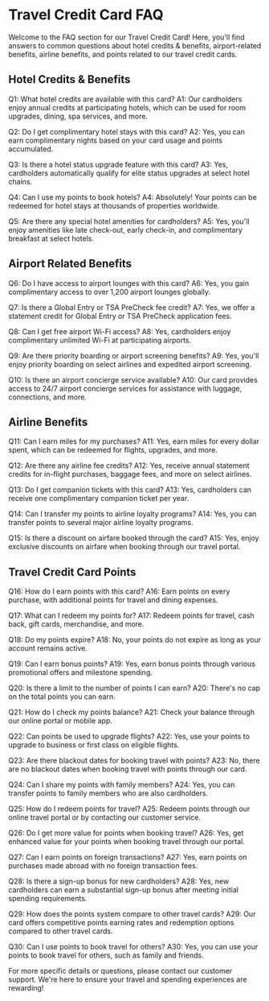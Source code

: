 # Travel Credit Card FAQ

Welcome to the FAQ section for our Travel Credit Card! Here, you'll find answers to common questions about hotel credits & benefits, airport-related benefits, airline benefits, and points related to our travel credit cards.

## Hotel Credits & Benefits

Q1: What hotel credits are available with this card?
A1: Our cardholders enjoy annual credits at participating hotels, which can be used for room upgrades, dining, spa services, and more.

Q2: Do I get complimentary hotel stays with this card?
A2: Yes, you can earn complimentary nights based on your card usage and points accumulated.

Q3: Is there a hotel status upgrade feature with this card?
A3: Yes, cardholders automatically qualify for elite status upgrades at select hotel chains.

Q4: Can I use my points to book hotels?
A4: Absolutely! Your points can be redeemed for hotel stays at thousands of properties worldwide.

Q5: Are there any special hotel amenities for cardholders?
A5: Yes, you'll enjoy amenities like late check-out, early check-in, and complimentary breakfast at select hotels.

## Airport Related Benefits

Q6: Do I have access to airport lounges with this card?
A6: Yes, you gain complimentary access to over 1,200 airport lounges globally.

Q7: Is there a Global Entry or TSA PreCheck fee credit?
A7: Yes, we offer a statement credit for Global Entry or TSA PreCheck application fees.

Q8: Can I get free airport Wi-Fi access?
A8: Yes, cardholders enjoy complimentary unlimited Wi-Fi at participating airports.

Q9: Are there priority boarding or airport screening benefits?
A9: Yes, you'll enjoy priority boarding on select airlines and expedited airport screening.

Q10: Is there an airport concierge service available?
A10: Our card provides access to 24/7 airport concierge services for assistance with luggage, connections, and more.

## Airline Benefits

Q11: Can I earn miles for my purchases?
A11: Yes, earn miles for every dollar spent, which can be redeemed for flights, upgrades, and more.

Q12: Are there any airline fee credits?
A12: Yes, receive annual statement credits for in-flight purchases, baggage fees, and more on select airlines.

Q13: Do I get companion tickets with this card?
A13: Yes, cardholders can receive one complimentary companion ticket per year.

Q14: Can I transfer my points to airline loyalty programs?
A14: Yes, you can transfer points to several major airline loyalty programs.

Q15: Is there a discount on airfare booked through the card?
A15: Yes, enjoy exclusive discounts on airfare when booking through our travel portal.

## Travel Credit Card Points

Q16: How do I earn points with this card?
A16: Earn points on every purchase, with additional points for travel and dining expenses.

Q17: What can I redeem my points for?
A17: Redeem points for travel, cash back, gift cards, merchandise, and more.

Q18: Do my points expire?
A18: No, your points do not expire as long as your account remains active.

Q19: Can I earn bonus points?
A19: Yes, earn bonus points through various promotional offers and milestone spending.

Q20: Is there a limit to the number of points I can earn?
A20: There's no cap on the total points you can earn.

Q21: How do I check my points balance?
A21: Check your balance through our online portal or mobile app.

Q22: Can points be used to upgrade flights?
A22: Yes, use your points to upgrade to business or first class on eligible flights.

Q23: Are there blackout dates for booking travel with points?
A23: No, there are no blackout dates when booking travel with points through our card.

Q24: Can I share my points with family members?
A24: Yes, you can transfer points to family members who are also cardholders.

Q25: How do I redeem points for travel?
A25: Redeem points through our online travel portal or by contacting our customer service.

Q26: Do I get more value for points when booking travel?
A26: Yes, get enhanced value for your points when booking travel through our portal.

Q27: Can I earn points on foreign transactions?
A27: Yes, earn points on purchases made abroad with no foreign transaction fees.

Q28: Is there a sign-up bonus for new cardholders?
A28: Yes, new cardholders can earn a substantial sign-up bonus after meeting initial spending requirements.

Q29: How does the points system compare to other travel cards?
A29: Our card offers competitive points earning rates and redemption options compared to other travel cards.

Q30: Can I use points to book travel for others?
A30: Yes, you can use your points to book travel for others, such as family and friends.

For more specific details or questions, please contact our customer support. We're here to ensure your travel and spending experiences are rewarding!